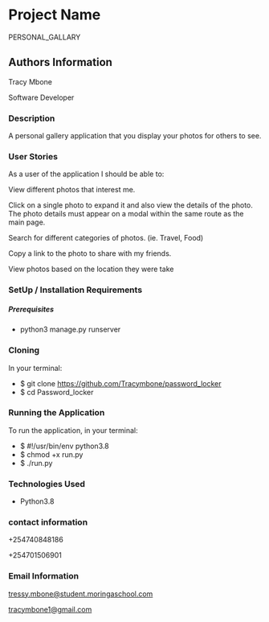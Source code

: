 # Project Name

PERSONAL_GALLARY

## Authors Information

Tracy Mbone


Software Developer

### Description

 A personal gallery application that you display your photos for others to see.

### User Stories

As a user of the application I should be able to:

View different photos that interest me.

Click on a single photo to expand it and also view the details of the photo. The photo details must appear on a modal within the same route as the main page.

Search for different categories of photos. (ie. Travel, Food)

Copy a link to the photo to share with my friends.

View photos based on the location they were take
### SetUp / Installation Requirements

##### Prerequisites

* python3 manage.py runserver 

### Cloning

In your terminal:

 * $ git clone https://github.com/Tracymbone/password_locker
 * $ cd Password_locker
### Running the Application

To run the application, in your terminal:
 * $ #!/usr/bin/env python3.8
 * $ chmod +x run.py
 * $ ./run.py

### Technologies Used

* Python3.8

### contact information

+254740848186

+254701506901

### Email Information
tressy.mbone@student.moringaschool.com

tracymbone1@gmail.com